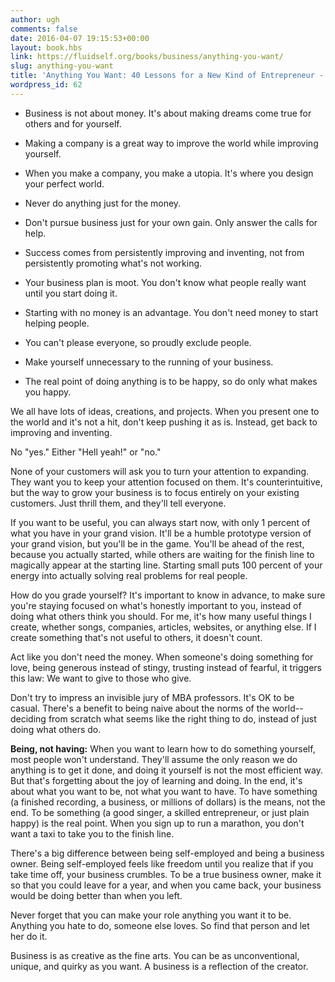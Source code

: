 ```yaml
---
author: ugh
comments: false
date: 2016-04-07 19:15:53+00:00
layout: book.hbs
link: https://fluidself.org/books/business/anything-you-want/
slug: anything-you-want
title: 'Anything You Want: 40 Lessons for a New Kind of Entrepreneur - by Derek Sivers'
wordpress_id: 62
---
```


- Business is not about money. It's about making dreams come true for others and for yourself.

- Making a company is a great way to improve the world while improving yourself.

- When you make a company, you make a utopia. It's where you design your perfect world.

- Never do anything just for the money.

- Don't pursue business just for your own gain. Only answer the calls for help.

- Success comes from persistently improving and inventing, not from persistently promoting what's not working.

- Your business plan is moot. You don't know what people really want until you start doing it.

- Starting with no money is an advantage. You don't need money to start helping people.

- You can't please everyone, so proudly exclude people.

- Make yourself unnecessary to the running of your business.

- The real point of doing anything is to be happy, so do only what makes you happy.

We all have lots of ideas, creations, and projects. When you present one to the world and it's not a hit, don't keep pushing it as is. Instead, get back to improving and inventing.

No "yes." Either "Hell yeah!" or "no."

None of your customers will ask you to turn your attention to expanding. They want you to keep your attention focused on them. It's counterintuitive, but the way to grow your business is to focus entirely on your existing customers. Just thrill them, and they'll tell everyone.

If you want to be useful, you can always start now, with only 1 percent of what you have in your grand vision. It'll be a humble prototype version of your grand vision, but you'll be in the game. You'll be ahead of the rest, because you actually started, while others are waiting for the finish line to magically appear at the starting line. Starting small puts 100 percent of your energy into actually solving real problems for real people.

How do you grade yourself? It's important to know in advance, to make sure you're staying focused on what's honestly important to you, instead of doing what others think you should. For me, it's how many useful things I create, whether songs, companies, articles, websites, or anything else. If I create something that's not useful to others, it doesn't count.

Act like you don't need the money. When someone's doing something for love, being generous instead of stingy, trusting instead of fearful, it triggers this law: We want to give to those who give.

Don't try to impress an invisible jury of MBA professors. It's OK to be casual. There's a benefit to being naive about the norms of the world--deciding from scratch what seems like the right thing to do, instead of just doing what others do.

**Being, not having:** When you want to learn how to do something yourself, most people won't understand. They'll assume the only reason we do anything is to get it done, and doing it yourself is not the most efficient way. But that's forgetting about the joy of learning and doing. In the end, it's about what you want to be, not what you want to have. To have something (a finished recording, a business, or millions of dollars) is the means, not the end. To be something (a good singer, a skilled entrepreneur, or just plain happy) is the real point. When you sign up to run a marathon, you don't want a taxi to take you to the finish line.

There's a big difference between being self-employed and being a business owner. Being self-employed feels like freedom until you realize that if you take time off, your business crumbles. To be a true business owner, make it so that you could leave for a year, and when you came back, your business would be doing better than when you left.

Never forget that you can make your role anything you want it to be. Anything you hate to do, someone else loves. So find that person and let her do it.

Business is as creative as the fine arts. You can be as unconventional, unique, and quirky as you want. A business is a reflection of the creator.

